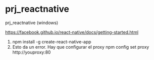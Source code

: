 # prj_reactnative
prj_reactnative  (windows)

<url>https://facebook.github.io/react-native/docs/getting-started.html</url>


<ol>
    <li>npm install -g create-react-native-app</li>
    <li>Esto da un error. Hay que configurar el proxy npm config set proxy http://youproxy:80</li>
    
</ol>